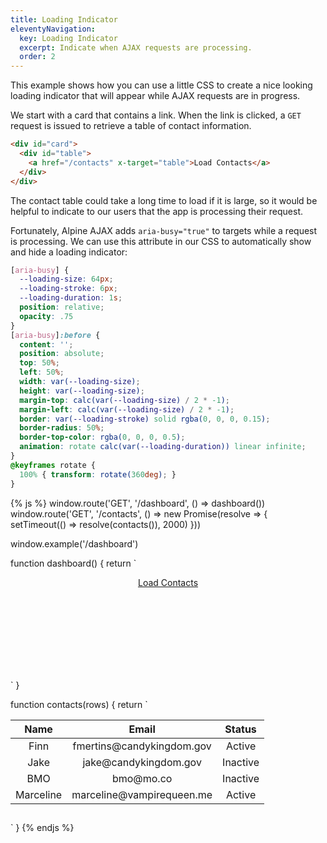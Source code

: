 ```yaml
---
title: Loading Indicator
eleventyNavigation:
  key: Loading Indicator
  excerpt: Indicate when AJAX requests are processing.
  order: 2
---
```


This example shows how you can use a little CSS to create a nice looking loading indicator that will appear while AJAX requests are in progress.

We start with a card that contains a link. When the link is clicked, a `GET` request is issued to retrieve a table of contact information.

```html
<div id="card">
  <div id="table">
    <a href="/contacts" x-target="table">Load Contacts</a>
  </div>
</div>
```

The contact table could take a long time to load if it is large, so it would be helpful to indicate to our users that the app is processing their request.

Fortunately, Alpine AJAX adds `aria-busy="true"` to targets while a request is processing. We can use this attribute in our CSS to automatically show and hide a loading indicator:

```css
[aria-busy] {
  --loading-size: 64px;
  --loading-stroke: 6px;
  --loading-duration: 1s;
  position: relative;
  opacity: .75
}
[aria-busy]:before {
  content: '';
  position: absolute;
  top: 50%;
  left: 50%;
  width: var(--loading-size);
  height: var(--loading-size);
  margin-top: calc(var(--loading-size) / 2 * -1);
  margin-left: calc(var(--loading-size) / 2 * -1);
  border: var(--loading-stroke) solid rgba(0, 0, 0, 0.15);
  border-radius: 50%;
  border-top-color: rgba(0, 0, 0, 0.5);
  animation: rotate calc(var(--loading-duration)) linear infinite;
}
@keyframes rotate {
  100% { transform: rotate(360deg); }
}
```

<style>
  [aria-busy] {
    --loading-size: 64px;
    --loading-stroke: 6px;
    --loading-duration: 1s;
    position: relative;
    opacity: .75;
  }
  [aria-busy]:before {
    content: '';
    position: absolute;
    top: 50%;
    left: 50%;
    width: var(--loading-size);
    height: var(--loading-size);
    margin-top: calc(var(--loading-size) / 2 * -1);
    margin-left: calc(var(--loading-size) / 2 * -1);
    border: var(--loading-stroke) solid rgba(0, 0, 0, 0.15);
    border-radius: 50%;
    border-top-color: rgba(0, 0, 0, 0.5);
    animation: rotate calc(var(--loading-duration)) linear infinite;
  }
  @keyframes rotate {
    100% { transform: rotate(360deg); }
  }

  #table {
    margin-bottom: 0;
    min-height: 164px;
    text-align: center;
  }

</style>


{% js %}
  window.route('GET', '/dashboard', () => dashboard())
  window.route('GET', '/contacts', () => new Promise(resolve => {
    setTimeout(() => resolve(contacts()), 2000)
  }))

  window.example('/dashboard')

  function dashboard() {
    return `<div id="card">
  <div id="table">
    <a href="/contacts" x-target="table">Load Contacts</a>
  </div>
</div>`
  }

  function contacts(rows) {
    return `<table id="table">
  <thead>
    <tr>
      <th scope="col">Name</th>
      <th scope="col">Email</th>
      <th scope="col">Status</th>
    </tr>
  </thead>
  <tbody>
    <tr>
      <td>Finn</td>
      <td>fmertins@candykingdom.gov</td>
      <td>Active</td>
    </tr>
    <tr>
      <td>Jake</td>
      <td>jake@candykingdom.gov</td>
      <td>Inactive</td>
    </tr>
    <tr>
      <td>BMO</td>
      <td>bmo@mo.co</td>
      <td>Inactive</td>
    </tr>
    <tr>
      <td>Marceline</td>
      <td>marceline@vampirequeen.me</td>
      <td>Active</td>
    </tr>
  </tbody>
</table>`
  }
{% endjs %}
